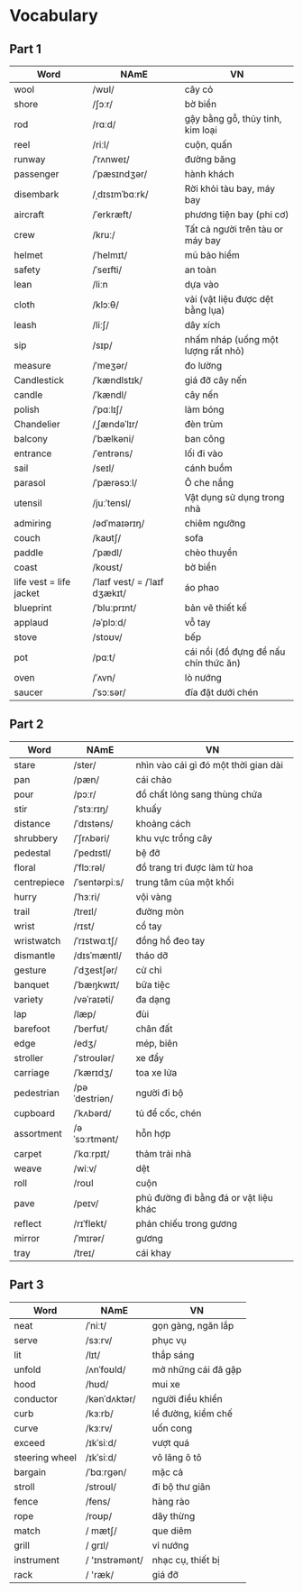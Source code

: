 # Vocabulary

## Part 1

| Word         | NAmE 			| VN				|
|--------------|----------------|-------------------|
| wool   	   | /wʊl/ 			| cây cỏ			|
| shore   	   | /ʃɔːr/ 			| bờ biển			|
| rod   	   | /rɑːd/ 			| gậy bằng gỗ, thủy tinh, kim loại|
| reel    	   | /riːl/ 			| cuộn, quấn| 
| runway	    	   | /ˈrʌnweɪ/ 			| đường băng|
|  passenger	    	   | /ˈpæsɪndʒər/ 			| hành khách|  
|  disembark	    	   | /ˌdɪsɪmˈbɑːrk/ 			| Rời khỏi tàu bay, máy bay| 
|  aircraft 	    	   | /ˈerkræft/ 			| phương tiện bay (phi cơ)| 
|  crew 	    	   | /kruː/ 			| Tất cả người trên tàu or máy bay| 
|  helmet 	    	   | /ˈhelmɪt/ 			| mũ bảo hiểm|
|  safety 	    	   | /ˈseɪfti/ 			| an toàn|
|  lean 	    	   | /liːn 			| dựa vào|
|  cloth 	    	   | /klɔːθ/ 			| vải (vật liệu được dệt bằng lụa)|
|  leash 	    	   | /liːʃ/ 			| dây xích|
|  sip 	    	   | /sɪp/ 			| nhấm nháp (uống một lượng rất nhỏ)|
|  measure 	    	   | /ˈmeʒər/ 			| đo lường|
|   Candlestick 	    	   | /ˈkændlstɪk/ 			| giá đỡ cây nến|
|   candle  	    	   | /ˈkændl/ 			| cây nến|
|    polish  	    	   | /ˈpɑːlɪʃ/ 			|làm bóng|
|   Chandelier  	    	   | /ˌʃændəˈlɪr/ 			| đèn trùm |
|    balcony  	    	   | /ˈbælkəni/ 			| ban công |
|    entrance  	    	   | /ˈentrəns/ 			| lối đi vào |
|     sail  	    	   | /seɪl/ 			| cánh buồm |
|     parasol  	    	   | /ˈpærəsɔːl/ 			| Ô che nắng |
|     utensil  	    	   | /juːˈtensl/ 			| Vật dụng sử dụng trong nhà |
|     admiring  	    	   | /ədˈmaɪərɪŋ/ 			| chiêm ngưỡng |
|     couch  	    	   | /kaʊtʃ/ 			| sofa |
|     paddle  	    	   | /ˈpædl/ 			| chèo thuyền |
|     coast  	    	   | /koʊst/ 			| bờ biển |
|     life vest =  life jacket 	    	   |  /ˈlaɪf vest/ = /ˈlaɪf dʒækɪt/| áo phao |
|blueprint|  /ˈbluːprɪnt/| bản vẽ thiết kế |
| applaud|  /əˈplɔːd/ | vỗ tay |
| stove|  /stoʊv/ | bếp |
| pot|  /pɑːt/ | cái nồi (đồ đựng để nấu chín thức ăn) |
| oven|  /ˈʌvn/ | lò nướng |
| saucer|  /ˈsɔːsər/ | đĩa đặt dưới chén |

## Part 2

| Word         | NAmE 			| VN				|
|--------------|----------------|-------------------|
|stare|  /ster/ | nhìn vào cái gì đó một thời gian dài |
|pan|  /pæn/ | cái chảo |
|pour|  /pɔːr/| đổ chất lỏng sang thùng chứa |
|stir|/ˈstɜːrɪŋ/| khuấy|
|distance|/ˈdɪstəns/| khoảng cách|
|shrubbery|/ˈʃrʌbəri/| khu vực trồng cây|
|pedestal|/ˈpedɪstl/| bệ đỡ|
|floral| /ˈflɔːrəl/ |đồ trang tri được làm từ hoa|
|centrepiece|/ˈsentərpiːs/| trung tâm của một khối|
|hurry|/ˈhɜːri/|vội vàng|
|trail|/treɪl/|đường mòn|
|wrist|/rɪst/|cổ tay|
|wristwatch|/ˈrɪstwɑːtʃ/|đồng hồ đeo tay|
|dismantle|/dɪsˈmæntl/|tháo dỡ|
|gesture|/ˈdʒestʃər/|cử chỉ|
|banquet|/ˈbæŋkwɪt/|bữa tiệc|
|variety |/vəˈraɪəti/|đa dạng|
|lap |/læp/|đùi|
|barefoot |/ˈberfʊt/ |chân đất|
|edge |/edʒ/ |mép, biên|
|stroller |/ˈstroʊlər/|xe đẩy|
|carriage  |/ˈkærɪdʒ/ |toa xe lửa|
|pedestrian  |/pəˈdestriən/ |người đi bộ|
|cupboard   |/ˈkʌbərd/ |tủ để cốc, chén|
|assortment   |/əˈsɔːrtmənt/|hỗn hợp|
|carpet   |/ˈkɑːrpɪt/|thảm trải nhà|
|weave   |/wiːv/|dệt|
| roll   |/roʊl|cuộn|
| pave   |/peɪv/|phủ đường đi bằng đá or vật liệu khác|
| reflect   |/rɪˈflekt/|phản chiếu trong gương|
| mirror   |/ˈmɪrər/|gương|
| tray   |/treɪ/|cái khay|

## Part 3

| Word         | NAmE 			| VN				|
|--------------|----------------|-------------------|
|neat|/ˈniːt/| gọn gàng, ngăn lắp|
|serve|/sɜːrv/| phục vụ|
|lit|/lɪt/| thắp sáng|
|unfold|/ʌnˈfoʊld/| mở những cái đã gập|
|hood|/hʊd/| mui xe|
|conductor|/kənˈdʌktər/| người điều khiển|
|curb |/kɜːrb/| lề đường, kiềm chế|
|curve |/kɜːrv/| uốn cong|
|exceed |/ɪkˈsiːd/|vượt quá|
|steering wheel |/ɪkˈsiːd/|vô lăng ô tô|
|bargain |/ˈbɑːrɡən/|mặc cả|
|stroll |/stroʊl/|đi bộ thư giãn|
|fence|/fens/|hàng rào|
|rope|/roʊp/|dây thừng|
| match|/ mætʃ/|que diêm|
| grill|/ ɡrɪl/|vỉ nướng|
| instrument|/ 'ɪnstrəmənt/|nhạc cụ, thiết bị|
|  rack|/ 'ræk/|giá đỡ|





